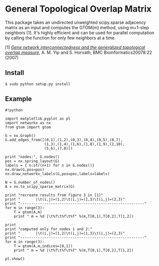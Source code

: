 # General Topological Overlap Matrix #

This package takes an undirected unweighted scipy.sparse adjacency matrix as an input and computes the GTOM(m) method, using m+1-step neighbors [1]. It's highly efficient and can be used for parallel computation by calling the function for only few neighbors at a time.

[1] [*Gene network interconnectedness and the generalized topological overlap measure*](https://labs.genetics.ucla.edu/horvath/GTOM/old/GTOM_tech_report.pdf),
A. M. Yip and S. Horvath, BMC Bioinformatics20078:22 (2007)

## Install

    $ sudo python setup.py install

## Example


```
#!python

import matplotlib.pyplot as pl
import networkx as nx
from gtom import gtom

G = nx.Graph()
G.add_edges_from([(0,1),(1,2),(0,3),(0,4),(0,5),(0,7),
                  (1,3),(1,4),(1,6),(1,8),(1,9),(1,10),
                  (5,6),(7,8)])

print "nodes:", G.nodes()
pos = nx.spring_layout(G)
labels = { n:str(n+1) for n in G.nodes()}
nx.draw(G,pos=pos)
nx.draw_networkx_labels(G,pos=pos,labels=labels)

N = G.number_of_nodes()
A = nx.to_scipy_sparse_matrix(G)

print "recreate results from figure 3 in [1]"
print "       |\t(i,j)=(1,2)\t(i,j)=(1,3)\t(i,j)=(2,3)"
print "---------------------------------------------------------"
for m in range(3):
    T = gtom(A,m)
    print " m = %d |\t%f\t%f\t%f" %(m,T[0,1],T[0,2],T[1,2])

print
print "computed only for nodes 1 and 2:"
print "       |\t(i,j)=(1,2)\t(i,j)=(1,3)\t(i,j)=(2,3)"
print "---------------------------------------------------------"
for m in range(3):
    T = gtom(A,m,indices=[0,1])
    print " m = %d |\t%f\t%f\t%f" %(m,T[0,1],T[0,2],T[1,2])

pl.show()

```